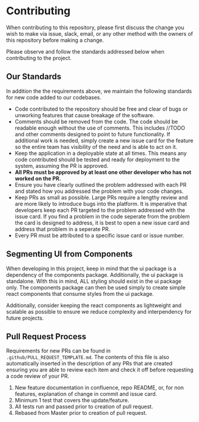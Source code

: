 # Contributing

When contributing to this repository, please first discuss the change you wish to make via issue,
slack, email, or any other method with the owners of this repository before making a change. 

Please observe and follow the standards addressed below when contributing to the project.

## Our Standards

In addition the the requirements above, we maintain the following standards for new code added to our codebases.

* Code contributed to the repository should be free and clear of bugs or unworking features that cause breakage of the software.
* Comments should be removed from the code. The code should be readable enough without the use of comments. This includes //TODO and other comments designed to point to future functionality. If additional work is needed, simply create a new issue card for the feature so the entire team has visibility of the need and is able to act on it.
* Keep the application in a deployable state at all times. This means any code contributed should be tested and ready for deployment to the system, assuming the PR is approved.
* **All PRs must be approved by at least one other developer who has not worked on the PR.**
* Ensure you have clearly outlined the problem addressed with each PR and stated how you addressed the problem with your code changes.
* Keep PRs as small as possible. Large PRs require a lengthy review and are more likely to introduce bugs into the platform. It is imperative that developers keep each PR targeted to the problem addressed with the issue card. If you find a problem in the code seperate from the problem the card is designed to address, it is best to open a new issue card and address that problem in a seperate PR.
* Every PR must be attributed to a specific issue card or issue number.

## Segmenting UI from Components

When developing in this project, keep in mind that the ui package is a dependency of the components package. Additionally, the ui package is standalone. With this in mind, ALL styling should exist in the ui package only. The components package can then be used simply to create simple react components that consume styles from the ui package. 

Additionally, consider keeping the react components as lightweight and scalable as possible to ensure we reduce complexity and interpendency for future projects.

## Pull Request Process

Requirements for new PRs can be found in `.github/PULL_REQUEST_TEMPLATE.md`. The contents of this file is also automatically inserted in the description of any PRs that are created ensuring you are able to review each item and check it off before requesting a code review of your PR.

1. New feature documentation in confluence, repo README, or, for non features, explanation of change in commit and issue card.
1. Minimum 1 test that covers the update/feature.
1. All tests run and passed prior to creation of pull request.
1. Rebased from Master prior to creation of pull request.